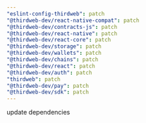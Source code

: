 ```yaml
---
"eslint-config-thirdweb": patch
"@thirdweb-dev/react-native-compat": patch
"@thirdweb-dev/contracts-js": patch
"@thirdweb-dev/react-native": patch
"@thirdweb-dev/react-core": patch
"@thirdweb-dev/storage": patch
"@thirdweb-dev/wallets": patch
"@thirdweb-dev/chains": patch
"@thirdweb-dev/react": patch
"@thirdweb-dev/auth": patch
"thirdweb": patch
"@thirdweb-dev/pay": patch
"@thirdweb-dev/sdk": patch
---
```


update dependencies

